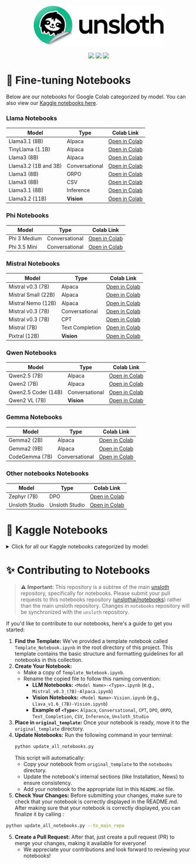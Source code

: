 <div align="center">

  <a href="https://unsloth.ai"><picture>
    <source media="(prefers-color-scheme: dark)" srcset="https://raw.githubusercontent.com/unslothai/unsloth/main/images/unsloth%20logo%20white%20text.png">
    <source media="(prefers-color-scheme: light)" srcset="https://raw.githubusercontent.com/unslothai/unsloth/main/images/unsloth%20logo%20black%20text.png">
    <img alt="unsloth logo" src="https://raw.githubusercontent.com/unslothai/unsloth/main/images/unsloth%20logo%20black%20text.png" height="110" style="max-width: 100%;">
  </picture></a>
  
<a href="https://colab.research.google.com/drive/1Ys44kVvmeZtnICzWz0xgpRnrIOjZAuxp?usp=sharing"><img src="https://raw.githubusercontent.com/unslothai/unsloth/main/images/start free finetune button.png" height="48"></a>
<a href="https://discord.gg/unsloth"><img src="https://raw.githubusercontent.com/unslothai/unsloth/main/images/Discord button.png" height="48"></a>
<a href="https://docs.unsloth.ai"><img src="https://raw.githubusercontent.com/unslothai/unsloth/refs/heads/main/images/Documentation%20Button.png" height="48"></a>

</div>

<!-- 🛑 🚨 DO NOT EDIT MANUALLY THIS SECTION UNTIL `end of notebook links`!! 🛑 🚨 -->
<!-- 🛑 🚨 THIS SECTION IS GENERATED BY `update_all_notebooks.py` AUTOMATICALLY 🛑 🚨  -->

# 📒 Fine-tuning Notebooks
Below are our notebooks for Google Colab categorized by model.
You can also view our [Kaggle notebooks here](https://github.com/unslothai/notebooks/#Kaggle-Notebooks).

### Llama Notebooks
| Model | Type | Colab Link | 
| --- | --- | --- | 
| Llama3.1 (8B) | Alpaca | [Open in Colab](https://colab.research.google.com/github/unslothai/notebooks/blob/main/nb/Llama3.1_(8B)-Alpaca.ipynb)
| TinyLlama (1.1B) | Alpaca | [Open in Colab](https://colab.research.google.com/github/unslothai/notebooks/blob/main/nb/TinyLlama_(1.1B)-Alpaca.ipynb)
| Llama3 (8B) | Alpaca | [Open in Colab](https://colab.research.google.com/github/unslothai/notebooks/blob/main/nb/Llama3_(8B)-Alpaca.ipynb)
| Llama3.2 (1B and 3B) | Conversational | [Open in Colab](https://colab.research.google.com/github/unslothai/notebooks/blob/main/nb/Llama3.2_(1B_and_3B)-Conversational.ipynb)
| Llama3 (8B) | ORPO | [Open in Colab](https://colab.research.google.com/github/unslothai/notebooks/blob/main/nb/Llama3_(8B)-ORPO.ipynb)
| Llama3 (8B) | CSV | [Open in Colab](https://colab.research.google.com/github/unslothai/notebooks/blob/main/nb/Llama3_(8B)-CSV.ipynb)
| Llama3.1 (8B) | Inference | [Open in Colab](https://colab.research.google.com/github/unslothai/notebooks/blob/main/nb/Llama3.1_(8B)-Inference.ipynb)
| Llama3.2 (11B) | **Vision** | [Open in Colab](https://colab.research.google.com/github/unslothai/notebooks/blob/main/nb/Llama3.2_(11B)-Vision.ipynb)

### Phi Notebooks
| Model | Type | Colab Link | 
| --- | --- | --- | 
| Phi 3 Medium | Conversational | [Open in Colab](https://colab.research.google.com/github/unslothai/notebooks/blob/main/nb/Phi_3_Medium-Conversational.ipynb)
| Phi 3.5 Mini | Conversational | [Open in Colab](https://colab.research.google.com/github/unslothai/notebooks/blob/main/nb/Phi_3.5_Mini-Conversational.ipynb)

### Mistral Notebooks
| Model | Type | Colab Link | 
| --- | --- | --- | 
| Mistral v0.3 (7B) | Alpaca | [Open in Colab](https://colab.research.google.com/github/unslothai/notebooks/blob/main/nb/Mistral_v0.3_(7B)-Alpaca.ipynb)
| Mistral Small (22B) | Alpaca | [Open in Colab](https://colab.research.google.com/github/unslothai/notebooks/blob/main/nb/Mistral_Small_(22B)-Alpaca.ipynb)
| Mistral Nemo (12B) | Alpaca | [Open in Colab](https://colab.research.google.com/github/unslothai/notebooks/blob/main/nb/Mistral_Nemo_(12B)-Alpaca.ipynb)
| Mistral v0.3 (7B) | Conversational | [Open in Colab](https://colab.research.google.com/github/unslothai/notebooks/blob/main/nb/Mistral_v0.3_(7B)-Conversational.ipynb)
| Mistral v0.3 (7B) | CPT | [Open in Colab](https://colab.research.google.com/github/unslothai/notebooks/blob/main/nb/Mistral_v0.3_(7B)-CPT.ipynb)
| Mistral (7B) | Text Completion | [Open in Colab](https://colab.research.google.com/github/unslothai/notebooks/blob/main/nb/Mistral_(7B)-Text_Completion.ipynb)
| Pixtral (12B) | **Vision** | [Open in Colab](https://colab.research.google.com/github/unslothai/notebooks/blob/main/nb/Pixtral_(12B)-Vision.ipynb)

### Qwen Notebooks
| Model | Type | Colab Link | 
| --- | --- | --- | 
| Qwen2.5 (7B) | Alpaca | [Open in Colab](https://colab.research.google.com/github/unslothai/notebooks/blob/main/nb/Qwen2.5_(7B)-Alpaca.ipynb)
| Qwen2 (7B) | Alpaca | [Open in Colab](https://colab.research.google.com/github/unslothai/notebooks/blob/main/nb/Qwen2_(7B)-Alpaca.ipynb)
| Qwen2.5 Coder (14B) | Conversational | [Open in Colab](https://colab.research.google.com/github/unslothai/notebooks/blob/main/nb/Qwen2.5_Coder_(14B)-Conversational.ipynb)
| Qwen2 VL (7B) | **Vision** | [Open in Colab](https://colab.research.google.com/github/unslothai/notebooks/blob/main/nb/Qwen2_VL_(7B)-Vision.ipynb)

### Gemma Notebooks
| Model | Type | Colab Link | 
| --- | --- | --- | 
| Gemma2 (2B) | Alpaca | [Open in Colab](https://colab.research.google.com/github/unslothai/notebooks/blob/main/nb/Gemma2_(2B)-Alpaca.ipynb)
| Gemma2 (9B) | Alpaca | [Open in Colab](https://colab.research.google.com/github/unslothai/notebooks/blob/main/nb/Gemma2_(9B)-Alpaca.ipynb)
| CodeGemma (7B) | Conversational | [Open in Colab](https://colab.research.google.com/github/unslothai/notebooks/blob/main/nb/CodeGemma_(7B)-Conversational.ipynb)

### Other notebooks Notebooks
| Model | Type | Colab Link | 
| --- | --- | --- | 
| Zephyr (7B) | DPO | [Open in Colab](https://colab.research.google.com/github/unslothai/notebooks/blob/main/nb/Zephyr_(7B)-DPO.ipynb)
| Unsloth Studio | Unsloth Studio | [Open in Colab](https://colab.research.google.com/github/unslothai/notebooks/blob/main/nb/Unsloth_Studio.ipynb)

# 📒 Kaggle Notebooks
<details>
  <summary>   
Click for all our Kaggle notebooks categorized by model:
  </summary>

### Llama Notebooks
| Model | Type | Kaggle Link | 
| --- | --- | --- | 
| TinyLlama (1.1B) | Alpaca | [Open in Kaggle](https://www.kaggle.com/notebooks/welcome?src=https://github.com/unslothai/notebooks/blob/main/nb/Kaggle-TinyLlama_(1.1B)-Alpaca.ipynb&accelerator=nvidiaTeslaT4)
| Llama3.1 (8B) | Alpaca | [Open in Kaggle](https://www.kaggle.com/notebooks/welcome?src=https://github.com/unslothai/notebooks/blob/main/nb/Kaggle-Llama3.1_(8B)-Alpaca.ipynb&accelerator=nvidiaTeslaT4)
| Llama3 (8B) | Alpaca | [Open in Kaggle](https://www.kaggle.com/notebooks/welcome?src=https://github.com/unslothai/notebooks/blob/main/nb/Kaggle-Llama3_(8B)-Alpaca.ipynb&accelerator=nvidiaTeslaT4)
| Llama3.2 (1B and 3B) | Conversational | [Open in Kaggle](https://www.kaggle.com/notebooks/welcome?src=https://github.com/unslothai/notebooks/blob/main/nb/Kaggle-Llama3.2_(1B_and_3B)-Conversational.ipynb&accelerator=nvidiaTeslaT4)
| Llama3 (8B) | ORPO | [Open in Kaggle](https://www.kaggle.com/notebooks/welcome?src=https://github.com/unslothai/notebooks/blob/main/nb/Kaggle-Llama3_(8B)-ORPO.ipynb&accelerator=nvidiaTeslaT4)
| Llama3 (8B) | CSV | [Open in Kaggle](https://www.kaggle.com/notebooks/welcome?src=https://github.com/unslothai/notebooks/blob/main/nb/Kaggle-Llama3_(8B)-CSV.ipynb&accelerator=nvidiaTeslaT4)
| Llama3.1 (8B) | Inference | [Open in Kaggle](https://www.kaggle.com/notebooks/welcome?src=https://github.com/unslothai/notebooks/blob/main/nb/Kaggle-Llama3.1_(8B)-Inference.ipynb&accelerator=nvidiaTeslaT4)
| Llama3.2 (11B) | **Vision** | [Open in Kaggle](https://www.kaggle.com/notebooks/welcome?src=https://github.com/unslothai/notebooks/blob/main/nb/Kaggle-Llama3.2_(11B)-Vision.ipynb&accelerator=nvidiaTeslaT4)

### Phi Notebooks
| Model | Type | Kaggle Link | 
| --- | --- | --- | 
| Phi 3.5 Mini | Conversational | [Open in Kaggle](https://www.kaggle.com/notebooks/welcome?src=https://github.com/unslothai/notebooks/blob/main/nb/Kaggle-Phi_3.5_Mini-Conversational.ipynb&accelerator=nvidiaTeslaT4)
| Phi 3 Medium | Conversational | [Open in Kaggle](https://www.kaggle.com/notebooks/welcome?src=https://github.com/unslothai/notebooks/blob/main/nb/Kaggle-Phi_3_Medium-Conversational.ipynb&accelerator=nvidiaTeslaT4)

### Mistral Notebooks
| Model | Type | Kaggle Link | 
| --- | --- | --- | 
| Mistral Small (22B) | Alpaca | [Open in Kaggle](https://www.kaggle.com/notebooks/welcome?src=https://github.com/unslothai/notebooks/blob/main/nb/Kaggle-Mistral_Small_(22B)-Alpaca.ipynb&accelerator=nvidiaTeslaT4)
| Mistral Nemo (12B) | Alpaca | [Open in Kaggle](https://www.kaggle.com/notebooks/welcome?src=https://github.com/unslothai/notebooks/blob/main/nb/Kaggle-Mistral_Nemo_(12B)-Alpaca.ipynb&accelerator=nvidiaTeslaT4)
| Mistral v0.3 (7B) | Alpaca | [Open in Kaggle](https://www.kaggle.com/notebooks/welcome?src=https://github.com/unslothai/notebooks/blob/main/nb/Kaggle-Mistral_v0.3_(7B)-Alpaca.ipynb&accelerator=nvidiaTeslaT4)
| Mistral v0.3 (7B) | Conversational | [Open in Kaggle](https://www.kaggle.com/notebooks/welcome?src=https://github.com/unslothai/notebooks/blob/main/nb/Kaggle-Mistral_v0.3_(7B)-Conversational.ipynb&accelerator=nvidiaTeslaT4)
| Mistral v0.3 (7B) | CPT | [Open in Kaggle](https://www.kaggle.com/notebooks/welcome?src=https://github.com/unslothai/notebooks/blob/main/nb/Kaggle-Mistral_v0.3_(7B)-CPT.ipynb&accelerator=nvidiaTeslaT4)
| Mistral (7B) | Text Completion | [Open in Kaggle](https://www.kaggle.com/notebooks/welcome?src=https://github.com/unslothai/notebooks/blob/main/nb/Kaggle-Mistral_(7B)-Text_Completion.ipynb&accelerator=nvidiaTeslaT4)
| Pixtral (12B) | **Vision** | [Open in Kaggle](https://www.kaggle.com/notebooks/welcome?src=https://github.com/unslothai/notebooks/blob/main/nb/Kaggle-Pixtral_(12B)-Vision.ipynb&accelerator=nvidiaTeslaT4)

### Qwen Notebooks
| Model | Type | Kaggle Link | 
| --- | --- | --- | 
| Qwen2 (7B) | Alpaca | [Open in Kaggle](https://www.kaggle.com/notebooks/welcome?src=https://github.com/unslothai/notebooks/blob/main/nb/Kaggle-Qwen2_(7B)-Alpaca.ipynb&accelerator=nvidiaTeslaT4)
| Qwen2.5 (7B) | Alpaca | [Open in Kaggle](https://www.kaggle.com/notebooks/welcome?src=https://github.com/unslothai/notebooks/blob/main/nb/Kaggle-Qwen2.5_(7B)-Alpaca.ipynb&accelerator=nvidiaTeslaT4)
| Qwen2.5 Coder (14B) | Conversational | [Open in Kaggle](https://www.kaggle.com/notebooks/welcome?src=https://github.com/unslothai/notebooks/blob/main/nb/Kaggle-Qwen2.5_Coder_(14B)-Conversational.ipynb&accelerator=nvidiaTeslaT4)
| Qwen2 VL (7B) | **Vision** | [Open in Kaggle](https://www.kaggle.com/notebooks/welcome?src=https://github.com/unslothai/notebooks/blob/main/nb/Kaggle-Qwen2_VL_(7B)-Vision.ipynb&accelerator=nvidiaTeslaT4)

### Gemma Notebooks
| Model | Type | Kaggle Link | 
| --- | --- | --- | 
| Gemma2 (2B) | Alpaca | [Open in Kaggle](https://www.kaggle.com/notebooks/welcome?src=https://github.com/unslothai/notebooks/blob/main/nb/Kaggle-Gemma2_(2B)-Alpaca.ipynb&accelerator=nvidiaTeslaT4)
| Gemma2 (9B) | Alpaca | [Open in Kaggle](https://www.kaggle.com/notebooks/welcome?src=https://github.com/unslothai/notebooks/blob/main/nb/Kaggle-Gemma2_(9B)-Alpaca.ipynb&accelerator=nvidiaTeslaT4)
| CodeGemma (7B) | Conversational | [Open in Kaggle](https://www.kaggle.com/notebooks/welcome?src=https://github.com/unslothai/notebooks/blob/main/nb/Kaggle-CodeGemma_(7B)-Conversational.ipynb&accelerator=nvidiaTeslaT4)

### Other notebooks Notebooks
| Model | Type | Kaggle Link | 
| --- | --- | --- | 
| Zephyr (7B) | DPO | [Open in Kaggle](https://www.kaggle.com/notebooks/welcome?src=https://github.com/unslothai/notebooks/blob/main/nb/Kaggle-Zephyr_(7B)-DPO.ipynb&accelerator=nvidiaTeslaT4)
| Unsloth Studio | Unsloth Studio | [Open in Kaggle](https://www.kaggle.com/notebooks/welcome?src=https://github.com/unslothai/notebooks/blob/main/nb/Kaggle-Unsloth_Studio.ipynb&accelerator=nvidiaTeslaT4)

</details>

<!-- Last updated on: 2025-01-05 16:08:23 -->
<!-- End of Notebook Links -->

# ✨ Contributing to Notebooks

> ⚠️ **Important:** This repository is a subtree of the main [unsloth](https://github.com/unslothai/unsloth) repository, specifically for notebooks. Please submit your pull requests to this notebooks repository ([unslothai/notebooks](https://github.com/unslothai/notebooks)) rather than the main unsloth repository. Changes in `notebooks` repository will be synchronized with the `unsloth` repository.


If you'd like to contribute to our notebooks, here's a guide to get you started:

1. **Find the Template:**  We've provided a template notebook called `Template_Notebook.ipynb` in the root directory of this project. This template contains the basic structure and formatting guidelines for all notebooks in this collection.
2. **Create Your Notebook:**
    *   Make a copy of `Template_Notebook.ipynb`.
    *   Rename the copied file to follow this naming convention:
        *   **LLM Notebooks:** `<Model Name>-<Type>.ipynb` (e.g., `Mistral_v0.3_(7B)-Alpaca.ipynb`)
        *   **Vision Notebooks:** `<Model Name>-Vision.ipynb` (e.g., `Llava_v1.6_(7B)-Vision.ipynb`)
        *   **Example of `<Type>`:** `Alpaca`, `Conversational`, `CPT`, `DPO`, `ORPO`, `Text_Completion`, `CSV`, `Inference`, `Unsloth_Studio`
    <!-- *   Modify the content of your notebook, adding your code, explanations, and any other relevant information. Make sure to follow the structure and guidelines from the template. -->
3. **Place in `original_template`:** Once your notebook is ready, move it to the `original_template` directory.
4. **Update Notebooks:** Run the following command in your terminal:
    ```bash
    python update_all_notebooks.py
    ```
    This script will automatically:
    *   Copy your notebook from `original_template` to the `notebooks` directory.
    *   Update the notebook's internal sections (like Installation, News) to ensure consistency.
    *   Add your notebook to the appropriate list in this `README.md` file.
5. **Check Your Changes:** Before submitting your changes, make sure to check that your notebook is correctly displayed in the README.md. After making sure that your notebook is correctly displayed, you can finalize it by calling :
```bash
python update_all_notebooks.py --to_main_repo
```
5. **Create a Pull Request:** After that, just create a pull request (PR) to merge your changes, making it available for everyone!
    *   We appreciate your contributions and look forward to reviewing your notebooks!
